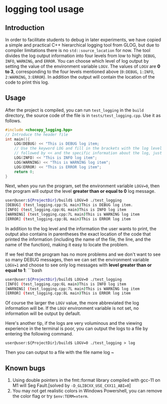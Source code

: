 # logging tool usage

## Introduction

In order to facilitate students to debug in later experiments, we have copied a simple and practical C++ hierarchical logging tool from GLOG, but due to compiler limitations there is no `std::source_location` for now. The tool divides the log output information into four levels from low to high: `DEBUG`, `INFO`, `WARNING`, and `ERROR`. You can choose which level of log output by setting the value of the environment variable `LOGV`. The values of `LOGV` are **0 to 3**, corresponding to the four levels mentioned above (`0:DEBUG`, `1:INFO`, `2:WARNING`, `3:ERROR`). In addition the output will contain the location of the code to print this log.

## Usage

After the project is compiled, you can run `test_logging` in the `build` directory, the source code of the file is in `tests/test_logging.cpp`. Use it as follows.

```cpp
#include <chocopy_logging.hpp>
// Introduce the header file
int main(){
    LOG(DEBUG) << "This is DEBUG log item;
    // Use the keyword LOG and fill in the brackets with the log level to be output
    // followed by << and the specific information about the log, just like with std::cout
    LOG(INFO) << "This is INFO log item";
    LOG(WARNING) << "This is WARNING log item";
    LOG(ERROR) << "This is ERROR log item";
    return 0;
}
```

Next, when you run the program, set the environment variable `LOGV=0`, then the program will output the level **greater than or equal to 0** log message.

```bash
user@user:${ProjectDir}/build$ LOGV=0 ./test_logging
[DEBUG] (test_logging.cpp:5L main)This is DEBUG log item.
[INFO] (test_logging.cpp:6L main)This is INFO log item
[WARNING] (test_logging.cpp:7L main)This is WARNING log item
[ERROR] (test_logging.cpp:8L main)This is ERROR log item
```

In addition to the log level and the information the user wants to print, the output also contains in parentheses the exact location of the code that printed the information (including the name of the file, the line, and the name of the function), making it easy to locate the problem.

If we feel that the program has no more problems and we don't want to see so many DEBUG messages, then we can set the environment variable `LOGV=1` and choose to see only log messages with **level greater than or equal to 1**: ```bash

```bash
user@user:${ProjectDir}/build$ LOGV=0 ./test_logging
[INFO] (test_logging.cpp:6L main)This is INFO log item
[WARNING] (test_logging.cpp:7L main)This is WARNING log item
[ERROR] (test_logging.cpp:8L main)This is ERROR log item
```

Of course the larger the `LOGV` value, the more abbreviated the log information will be. If the `LOGV` environment variable is not set, no information will be output by default.

Here's another tip, if the logs are very voluminous and the viewing experience in the terminal is poor, you can output the logs to a file by entering the following command.

```
user@user:${ProjectDir}/build$ LOGV=0 ./test_logging > log
```

Then you can output to a file with the file name log ~

## Known bugs

1. Using double pointers in the fmt::format library compiled with gcc-11 on M1 will Seg Fault.[solved by `-D_GLIBCXX_USE_CXX11_ABI=0`]
2. You may not get realistic colors in Windows Powershell, you can remove the color flag or try `$env:TERM=xterm`.